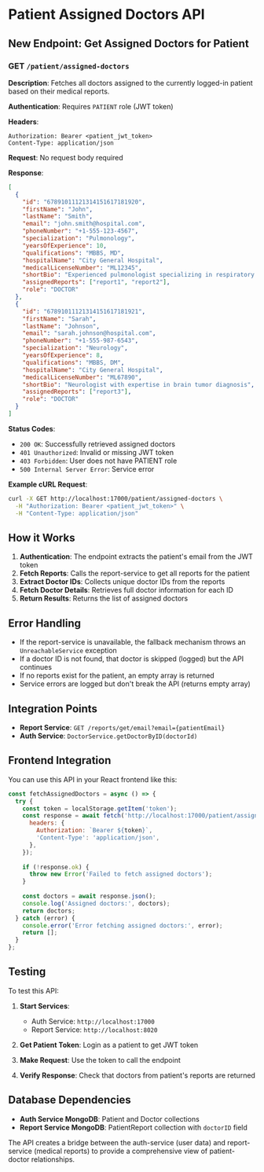 # Patient Assigned Doctors API

## New Endpoint: Get Assigned Doctors for Patient

### **GET** `/patient/assigned-doctors`

**Description**: Fetches all doctors assigned to the currently logged-in patient based on their medical reports.

**Authentication**: Requires `PATIENT` role (JWT token)

**Headers**:
```
Authorization: Bearer <patient_jwt_token>
Content-Type: application/json
```

**Request**: No request body required

**Response**:
```json
[
  {
    "id": "67891011121314151617181920",
    "firstName": "John",
    "lastName": "Smith",
    "email": "john.smith@hospital.com",
    "phoneNumber": "+1-555-123-4567",
    "specialization": "Pulmonology",
    "yearsOfExperience": 10,
    "qualifications": "MBBS, MD",
    "hospitalName": "City General Hospital",
    "medicalLicenseNumber": "ML12345",
    "shortBio": "Experienced pulmonologist specializing in respiratory diseases",
    "assignedReports": ["report1", "report2"],
    "role": "DOCTOR"
  },
  {
    "id": "67891011121314151617181921",
    "firstName": "Sarah",
    "lastName": "Johnson",
    "email": "sarah.johnson@hospital.com",
    "phoneNumber": "+1-555-987-6543",
    "specialization": "Neurology",
    "yearsOfExperience": 8,
    "qualifications": "MBBS, DM",
    "hospitalName": "City General Hospital",
    "medicalLicenseNumber": "ML67890",
    "shortBio": "Neurologist with expertise in brain tumor diagnosis",
    "assignedReports": ["report3"],
    "role": "DOCTOR"
  }
]
```

**Status Codes**:
- `200 OK`: Successfully retrieved assigned doctors
- `401 Unauthorized`: Invalid or missing JWT token
- `403 Forbidden`: User does not have PATIENT role
- `500 Internal Server Error`: Service error

**Example cURL Request**:
```bash
curl -X GET http://localhost:17000/patient/assigned-doctors \
  -H "Authorization: Bearer <patient_jwt_token>" \
  -H "Content-Type: application/json"
```

## How it Works

1. **Authentication**: The endpoint extracts the patient's email from the JWT token
2. **Fetch Reports**: Calls the report-service to get all reports for the patient
3. **Extract Doctor IDs**: Collects unique doctor IDs from the reports
4. **Fetch Doctor Details**: Retrieves full doctor information for each ID
5. **Return Results**: Returns the list of assigned doctors

## Error Handling

- If the report-service is unavailable, the fallback mechanism throws an `UnreachableService` exception
- If a doctor ID is not found, that doctor is skipped (logged) but the API continues
- If no reports exist for the patient, an empty array is returned
- Service errors are logged but don't break the API (returns empty array)

## Integration Points

- **Report Service**: `GET /reports/get/email?email={patientEmail}`
- **Auth Service**: `DoctorService.getDoctorByID(doctorId)`

## Frontend Integration

You can use this API in your React frontend like this:

```javascript
const fetchAssignedDoctors = async () => {
  try {
    const token = localStorage.getItem('token');
    const response = await fetch('http://localhost:17000/patient/assigned-doctors', {
      headers: {
        Authorization: `Bearer ${token}`,
        'Content-Type': 'application/json',
      },
    });
    
    if (!response.ok) {
      throw new Error('Failed to fetch assigned doctors');
    }
    
    const doctors = await response.json();
    console.log('Assigned doctors:', doctors);
    return doctors;
  } catch (error) {
    console.error('Error fetching assigned doctors:', error);
    return [];
  }
};
```

## Testing

To test this API:

1. **Start Services**:
   - Auth Service: `http://localhost:17000`
   - Report Service: `http://localhost:8020`

2. **Get Patient Token**: Login as a patient to get JWT token

3. **Make Request**: Use the token to call the endpoint

4. **Verify Response**: Check that doctors from patient's reports are returned

## Database Dependencies

- **Auth Service MongoDB**: Patient and Doctor collections
- **Report Service MongoDB**: PatientReport collection with `doctorID` field

The API creates a bridge between the auth-service (user data) and report-service (medical reports) to provide a comprehensive view of patient-doctor relationships.